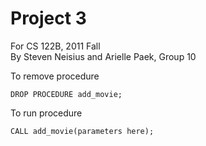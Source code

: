 Project 3
=========

For CS 122B, 2011 Fall  
By Steven Neisius and Arielle Paek, Group 10


To remove procedure

    DROP PROCEDURE add_movie;

To run procedure

    CALL add_movie(parameters here);
